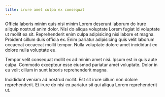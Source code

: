 ```yaml
---
title: irure amet culpa ex consequat
---
```


Officia laboris minim quis nisi minim Lorem deserunt laborum do irure aliquip nostrud anim dolor. Nisi do aliqua voluptate Lorem fugiat id voluptate ut mollit ea sit. Reprehenderit enim culpa adipisicing nisi labore et magna. Proident cillum duis officia ex. Enim pariatur adipisicing quis velit laborum occaecat occaecat mollit tempor. Nulla voluptate dolore amet incididunt ex dolore nulla voluptate eu.

Tempor velit consequat mollit ex ad minim amet nisi. Ipsum est in quis aute culpa. Commodo excepteur esse eiusmod pariatur amet voluptate. Dolor in eu velit cillum in sunt laboris reprehenderit magna.

Incididunt veniam ad nostrud mollit. Est sit irure cillum non dolore reprehenderit. Et irure do nisi ex pariatur sit qui aliqua Lorem reprehenderit ut.